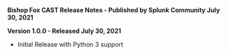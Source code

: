 **Bishop Fox CAST Release Notes - Published by Splunk Community July 30, 2021**


**Version 1.0.0 - Released July 30, 2021**

* Initial Release with Python 3 support
